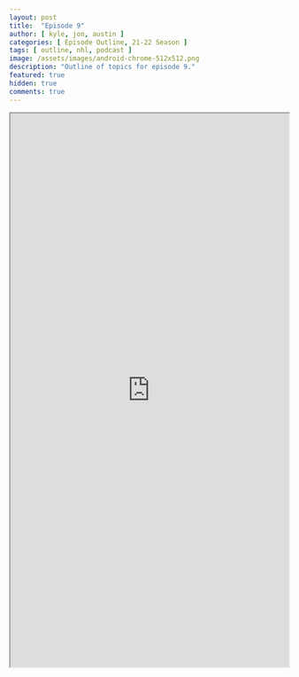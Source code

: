 ```yaml
---
layout: post
title:  "Episode 9"
author: [ kyle, jon, austin ]
categories: [ Episode Outline, 21-22 Season ]
tags: [ outline, nhl, podcast ]
image: /assets/images/android-chrome-512x512.png
description: "Outline of topics for episode 9."
featured: true
hidden: true
comments: true
---
```


<iframe src="https://docs.google.com/document/d/e/2PACX-1vTSAxL-lQkGpNQeLCFzuiK__piLLrIbZY5ucoUUgU2NyOGYRhqgdcGquTnjgoQk3OUzfs5Y-S8HuSTI/pub?embedded=true" width="100%" height="1000"></iframe>
